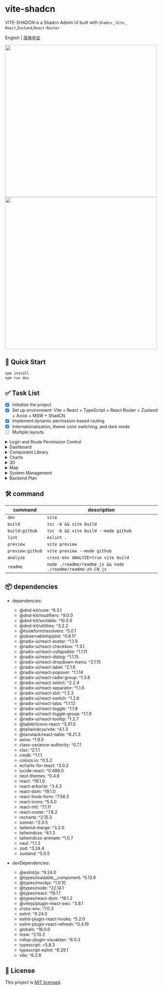 # vite-shadcn

VITE-SHADCN is a Shadcn Admin UI built with `Shadcn` , `Vite` , `React`,`Zustand`,`React-Router`

English | [简体中文](./README.zh-CN.md)

<img height="500" src="./readme/images/dashboard.png">

<img height="500" src="./readme/images/rechart.png">

## 🚀 Quick Start

```bash
npm install
npm run dev
```

## ✅ Task List

- [x] Initialize the project
- [x] Set up environment: Vite + React + TypeScript + React Router + Zustand + Axios + MSW + ShadCN
- [x] Implement dynamic permission-based routing
- [x] Internationalization, theme color switching, and dark mode
- [ ] Multiple layouts
<details>
<summary>Login and Route Permission Control</summary>

  - [x] Login functionality
  - [x] Route access control
  - [x] Role switching (supports fusion mode)

</details>

<details>
<summary>Dashboard</summary>

  - [x] Basic dashboard
  - [ ] Situational Awareness - Cybersecurity
  - [ ] Situational Awareness - Military
  - [ ] Disaster Command
  - [ ] Agriculture and Forestry Management
  - [ ] Industrial Management

</details>

<details>
<summary>Component Library</summary>

  - [ ] General components
  - [ ] Form components (react-hook-form)
  - [ ] Table components (tanstack/react-table)
  - [ ] Custom components

</details>

<details>
<summary>Charts</summary>

  - [x] Recharts components
  - [x] ECharts components
  - [x] D3 components
  - [ ] AntV components

</details>

<details>
<summary>3D</summary>

  - [ ] Babylon  
  - [ ] Three.js

</details>

<details>
<summary>Map</summary>

  - [ ] Cesium  
  - [ ] Deck.gl  
  - [ ] L7  
  - [ ] Mapbox  
  - [ ] OpenLayers

</details>

<details>
<summary>System Management</summary>

  - [x] User Management  
  - [x] Role Management  
  - [x] Permission Management  
  - [x] Group Management  

</details>

<details>
<summary>Backend Plan</summary>

  - [ ] Develop backend APIs using Spring Boot  
  - [ ] Implement microservices

</details>


## 🛠️ command

| command | description             |
|---------|-------------------------|
| `dev` | `vite` |
| `build` | `tsc -b && vite build` |
| `build:github` | `tsc -b && vite build --mode github` |
| `lint` | `eslint .` |
| `preview` | `vite preview` |
| `preview:github` | `vite preview --mode github` |
| `analyze` | `cross-env ANALYZE=true vite build` |
| `readme` | `node ./readme/readme.js && node ./readme/readme-zh-CN.js` |

## 📦 dependencies

- dependencies:
  - @dnd-kit/core: ^6.3.1
  - @dnd-kit/modifiers: ^9.0.0
  - @dnd-kit/sortable: ^10.0.0
  - @dnd-kit/utilities: ^3.2.2
  - @hookform/resolvers: ^5.0.1
  - @observablehq/plot: ^0.6.17
  - @radix-ui/react-avatar: ^1.1.9
  - @radix-ui/react-checkbox: ^1.3.1
  - @radix-ui/react-collapsible: ^1.1.11
  - @radix-ui/react-dialog: ^1.1.15
  - @radix-ui/react-dropdown-menu: ^2.1.15
  - @radix-ui/react-label: ^2.1.6
  - @radix-ui/react-popover: ^1.1.14
  - @radix-ui/react-radio-group: ^1.3.8
  - @radix-ui/react-select: ^2.2.4
  - @radix-ui/react-separator: ^1.1.6
  - @radix-ui/react-slot: ^1.2.3
  - @radix-ui/react-switch: ^1.2.6
  - @radix-ui/react-tabs: ^1.1.12
  - @radix-ui/react-toggle: ^1.1.8
  - @radix-ui/react-toggle-group: ^1.1.9
  - @radix-ui/react-tooltip: ^1.2.7
  - @tabler/icons-react: ^3.31.0
  - @tailwindcss/vite: ^4.1.3
  - @tanstack/react-table: ^8.21.3
  - axios: ^1.9.0
  - class-variance-authority: ^0.7.1
  - clsx: ^2.1.1
  - cmdk: ^1.1.1
  - colorjs.io: ^0.5.2
  - echarts-for-react: ^3.0.2
  - lucide-react: ^0.488.0
  - next-themes: ^0.4.6
  - react: ^19.1.0
  - react-arborist: ^3.4.3
  - react-dom: ^19.1.0
  - react-hook-form: ^7.56.3
  - react-icons: ^5.5.0
  - react-intl: ^7.1.11
  - react-router: ^7.6.2
  - recharts: ^2.15.3
  - sonner: ^2.0.5
  - tailwind-merge: ^3.2.0
  - tailwindcss: ^4.1.3
  - tailwindcss-animate: ^1.0.7
  - vaul: ^1.1.2
  - zod: ^3.24.4
  - zustand: ^5.0.5

- devDependencies:
  - @eslint/js: ^9.24.0
  - @types/loadable__component: ^5.13.9
  - @types/mockjs: ^1.0.10
  - @types/node: ^22.14.1
  - @types/react: ^19.1.1
  - @types/react-dom: ^19.1.2
  - @vitejs/plugin-react-swc: ^3.8.1
  - cross-env: ^7.0.3
  - eslint: ^9.24.0
  - eslint-plugin-react-hooks: ^5.2.0
  - eslint-plugin-react-refresh: ^0.4.19
  - globals: ^16.0.0
  - msw: ^2.10.2
  - rollup-plugin-visualizer: ^6.0.3
  - typescript: ~5.8.3
  - typescript-eslint: ^8.29.1
  - vite: ^6.2.6

## 🧾 License

This project is [MIT licensed](./LICENSE).

